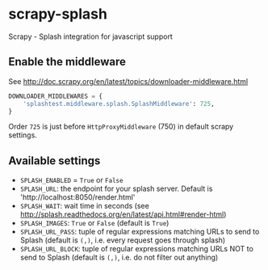 scrapy-splash
=============

Scrapy - Splash integration for javascript support

Enable the middleware
---------------------

See http://doc.scrapy.org/en/latest/topics/downloader-middleware.html

```python
DOWNLOADER_MIDDLEWARES = {
    'splashtest.middleware.splash.SplashMiddleware': 725,
}
```

Order `725` is just before `HttpProxyMiddleware` (750) in default scrapy settings.

Available settings
------------------

* `SPLASH_ENABLED` = `True` or `False`
* `SPLASH_URL`: the endpoint for your splash server. Default is 'http://localhost:8050/render.html'
* `SPLASH_WAIT`: wait time in seconds (see http://splash.readthedocs.org/en/latest/api.html#render-html)
* `SPLASH_IMAGES`: `True` or `False` (default is `True`)
* `SPLASH_URL_PASS`: tuple of regular expressions matching URLs to send to Splash (default is `(,)`, i.e. every request goes through splash)
* `SPLASH_URL_BLOCK`:  tuple of regular expressions matching URLs NOT to send to Splash (default is `(,)`, i.e. do not filter out anything)
